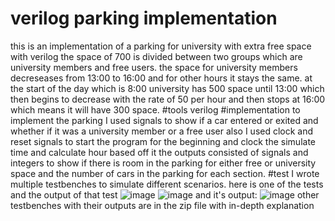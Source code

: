 # verilog parking implementation
this is an implementation of a parking for university with extra free space with verilog
the space of 700 is divided between two groups which are university members and free users.
the space for university members decreseases from 13:00 to 16:00 and for other hours it stays the same.
at the start of the day which is 8:00 university has 500 space until 13:00 which then begins to decrease with the rate of 50 per hour
and then stops at 16:00 which means it will have 300 space.
#tools
verilog
#implementation
to implement the parking I used signals to show if a car entered or exited and whether if it was a university member or a free user
also I used clock and reset signals to start the program for the beginning and clock the simulate time and calculate hour based off it
the outputs consisted of signals and integers to show if there is room in the parking for either free or university space and the number of cars 
in the parking for each section.
#test
I wrote multiple testbenches to simulate different scenarios. here is one of the tests and the output of that test
![image](https://github.com/omid1232/dsd-final-project/assets/119661267/186acef7-b7ea-4ef7-bc39-0c5d29f027f5)
![image](https://github.com/omid1232/dsd-final-project/assets/119661267/14d52ae0-d19e-4def-9777-408c0f7e5844)
and it's output:
![image](https://github.com/omid1232/dsd-final-project/assets/119661267/577e80f1-12d4-4dae-a5a6-57f48308003b)
other testbenches with their outputs are in the zip file with in-depth explanation
